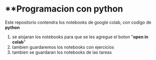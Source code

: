 #  **Programacion con **python**

Este repositorio contendra los notebooks de google colab, con codigo de **python**

1. se alojaran los notebooks para que se les agregue el boton "**open in colab**"
2. tambien guardaremos los notebooks con ejercicios
3. tambien se guardaran los notebooks de las tareas

 
